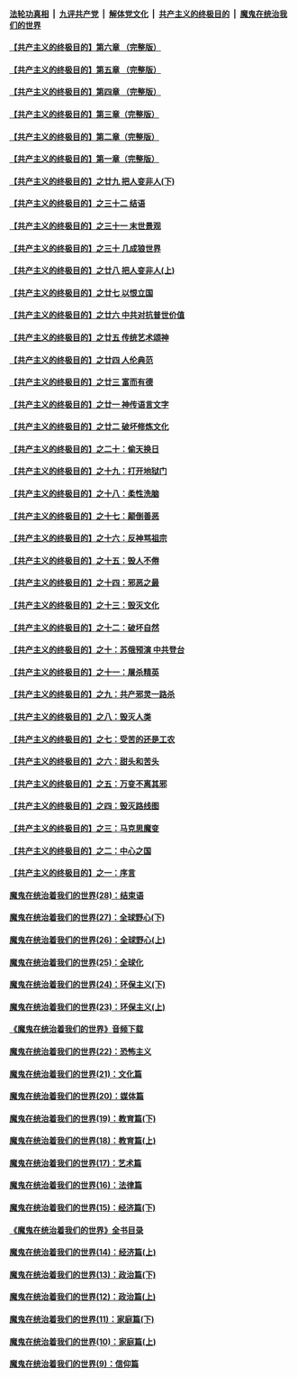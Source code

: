 

####  [法轮功真相](../../../../basic/blob/master/README.md?t=06260502) &nbsp;|&nbsp; [九评共产党](../../../../9ping.md/blob/master/README.md?t=06260502) &nbsp;|&nbsp; [解体党文化](../../../../jtdwh.md/blob/master/README.md?t=06260502)  &nbsp;|&nbsp; [共产主义的终极目的](../../../../gczydzjmd.md/blob/master/README.md?t=06260502) &nbsp;|&nbsp; [魔鬼在统治我们的世界](../../../../mgztzwmdsj.md/blob/master/README.md?t=06260502) 

#### [【共产主义的终极目的】第六章 （完整版）](../pages/nsc422/n11428913.md?t=06260502) 

#### [【共产主义的终极目的】第五章 （完整版）](../pages/nsc422/n11428912.md?t=06260502) 

#### [【共产主义的终极目的】第四章 （完整版）](../pages/nsc422/n11428907.md?t=06260502) 

#### [【共产主义的终极目的】第三章（完整版）](../pages/nsc422/n11428848.md?t=06260502) 

#### [【共产主义的终极目的】第二章（完整版）](../pages/nsc422/n11428831.md?t=06260502) 

#### [【共产主义的终极目的】第一章（完整版）](../pages/nsc422/n11417651.md?t=06260502) 

#### [【共产主义的终极目的】之廿九 把人变非人(下)](../pages/nsc422/n11344140.md?t=06260502) 

#### [【共产主义的终极目的】之三十二 结语](../pages/nsc422/n11360535.md?t=06260502) 

#### [【共产主义的终极目的】之三十一 末世景观](../pages/nsc422/n11351129.md?t=06260502) 

#### [【共产主义的终极目的】之三十 几成狼世界](../pages/nsc422/n11348280.md?t=06260502) 

#### [【共产主义的终极目的】之廿八 把人变非人(上)](../pages/nsc422/n11340492.md?t=06260502) 

#### [【共产主义的终极目的】之廿七 以恨立国](../pages/nsc422/n11336944.md?t=06260502) 

#### [【共产主义的终极目的】之廿六 中共对抗普世价值](../pages/nsc422/n11324785.md?t=06260502) 

#### [【共产主义的终极目的】之廿五 传统艺术颂神](../pages/nsc422/n11296396.md?t=06260502) 

#### [【共产主义的终极目的】之廿四 人伦典范](../pages/nsc422/n11296397.md?t=06260502) 

#### [【共产主义的终极目的】之廿三 富而有德](../pages/nsc422/n11283598.md?t=06260502) 

#### [【共产主义的终极目的】之廿一 神传语言文字](../pages/nsc422/n11263265.md?t=06260502) 

#### [【共产主义的终极目的】之廿二 破坏修炼文化](../pages/nsc422/n11245728.md?t=06260502) 

#### [【共产主义的终极目的】之二十：偷天换日](../pages/nsc422/n11238846.md?t=06260502) 

#### [【共产主义的终极目的】之十九：打开地狱门](../pages/nsc422/n11206376.md?t=06260502) 

#### [【共产主义的终极目的】之十八：柔性洗脑](../pages/nsc422/n11199994.md?t=06260502) 

#### [【共产主义的终极目的】之十七：颠倒善恶](../pages/nsc422/n11179782.md?t=06260502) 

#### [【共产主义的终极目的】之十六：反神骂祖宗](../pages/nsc422/n11166798.md?t=06260502) 

#### [【共产主义的终极目的】之十五：毁人不倦](../pages/nsc422/n11166792.md?t=06260502) 

#### [【共产主义的终极目的】之十四：邪恶之最](../pages/nsc422/n11150249.md?t=06260502) 

#### [【共产主义的终极目的】之十三：毁灭文化](../pages/nsc422/n11135227.md?t=06260502) 

#### [【共产主义的终极目的】之十二：破坏自然](../pages/nsc422/n11135214.md?t=06260502) 

#### [【共产主义的终极目的】之十：苏俄预演 中共登台](../pages/nsc422/n11118424.md?t=06260502) 

#### [【共产主义的终极目的】之十一：屠杀精英](../pages/nsc422/n11118442.md?t=06260502) 

#### [【共产主义的终极目的】之九：共产邪灵一路杀](../pages/nsc422/n11114139.md?t=06260502) 

#### [【共产主义的终极目的】之八：毁灭人类](../pages/nsc422/n11108503.md?t=06260502) 

#### [【共产主义的终极目的】之七：受苦的还是工农](../pages/nsc422/n11101809.md?t=06260502) 

#### [【共产主义的终极目的】之六：甜头和苦头](../pages/nsc422/n11096971.md?t=06260502) 

#### [【共产主义的终极目的】之五：万变不离其邪](../pages/nsc422/n11091285.md?t=06260502) 

#### [【共产主义的终极目的】之四：毁灭路线图](../pages/nsc422/n11086284.md?t=06260502) 

#### [【共产主义的终极目的】之三：马克思魔变](../pages/nsc422/n11061941.md?t=06260502) 

#### [【共产主义的终极目的】之二：中心之国](../pages/nsc422/n11047728.md?t=06260502) 

#### [【共产主义的终极目的】之一：序言](../pages/nsc422/n11086077.md?t=06260502) 

#### [魔鬼在统治着我们的世界(28)：结束语](../pages/nsc422/n10936246.md?t=06260502) 

#### [魔鬼在统治着我们的世界(27)：全球野心(下)](../pages/nsc422/n10928319.md?t=06260502) 

#### [魔鬼在统治着我们的世界(26)：全球野心(上)](../pages/nsc422/n10900318.md?t=06260502) 

#### [魔鬼在统治着我们的世界(25)：全球化](../pages/nsc422/n10788205.md?t=06260502) 

#### [魔鬼在统治着我们的世界(24)：环保主义(下)](../pages/nsc422/n10695307.md?t=06260502) 

#### [魔鬼在统治着我们的世界(23)：环保主义(上)](../pages/nsc422/n10688613.md?t=06260502) 

#### [《魔鬼在统治着我们的世界》音频下载](../pages/nsc422/n10635553.md?t=06260502) 

#### [魔鬼在统治着我们的世界(22)：恐怖主义](../pages/nsc422/n10614727.md?t=06260502) 

#### [魔鬼在统治着我们的世界(21)：文化篇](../pages/nsc422/n10597706.md?t=06260502) 

#### [魔鬼在统治着我们的世界(20)：媒体篇](../pages/nsc422/n10586579.md?t=06260502) 

#### [魔鬼在统治着我们的世界(19)：教育篇(下)](../pages/nsc422/n10564808.md?t=06260502) 

#### [魔鬼在统治着我们的世界(18)：教育篇(上)](../pages/nsc422/n10526970.md?t=06260502) 

#### [魔鬼在统治着我们的世界(17)：艺术篇](../pages/nsc422/n10499093.md?t=06260502) 

#### [魔鬼在统治着我们的世界(16)：法律篇](../pages/nsc422/n10485969.md?t=06260502) 

#### [魔鬼在统治着我们的世界(15)：经济篇(下)](../pages/nsc422/n10469975.md?t=06260502) 

#### [《魔鬼在统治着我们的世界》全书目录](../pages/nsc422/n10464261.md?t=06260502) 

#### [魔鬼在统治着我们的世界(14)：经济篇(上)](../pages/nsc422/n10457370.md?t=06260502) 

#### [魔鬼在统治着我们的世界(13)：政治篇(下)](../pages/nsc422/n10448270.md?t=06260502) 

#### [魔鬼在统治着我们的世界(12)：政治篇(上)](../pages/nsc422/n10444576.md?t=06260502) 

#### [魔鬼在统治着我们的世界(11)：家庭篇(下)](../pages/nsc422/n10440961.md?t=06260502) 

#### [魔鬼在统治着我们的世界(10)：家庭篇(上)](../pages/nsc422/n10435448.md?t=06260502) 

#### [魔鬼在统治着我们的世界(9)：信仰篇](../pages/nsc422/n10432159.md?t=06260502) 

